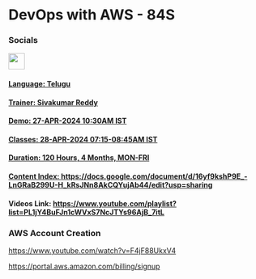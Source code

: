 # DevOps with AWS - 84S

### Socials

<p align="left"><a href="https://www.linkedin.com/in/sivakumar-reddy-mettukuru" target="_blank" rel="noreferrer"> <picture> <source media="(prefers-color-scheme: dark)" srcset="https://raw.githubusercontent.com/danielcranney/readme-generator/main/public/icons/socials/linkedin-dark.svg" /> <source media="(prefers-color-scheme: light)" srcset="https://raw.githubusercontent.com/danielcranney/readme-generator/main/public/icons/socials/linkedin.svg" /> <img src="https://raw.githubusercontent.com/danielcranney/readme-generator/main/public/icons/socials/linkedin.svg" width="32" height="32" /> </picture> </p>

#### Language: Telugu
#### Trainer: Sivakumar Reddy
#### Demo: 27-APR-2024 10:30AM IST
#### Classes: 28-APR-2024 07:15-08:45AM IST
#### Duration: 120 Hours, 4 Months, MON-FRI

#### Content Index: https://docs.google.com/document/d/16yf9kshP9E_-LnGRaB299U-H_kRsJNn8AkCQYujAb44/edit?usp=sharing

#### Videos Link: https://www.youtube.com/playlist?list=PL1jY4BuFJn1cWVxS7NcJTYs96AjB_7itL
### AWS Account Creation

https://www.youtube.com/watch?v=F4jF88UkxV4

https://portal.aws.amazon.com/billing/signup




